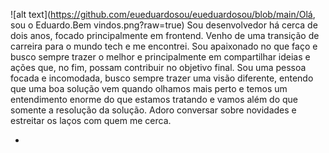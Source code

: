 ![alt text](https://github.com/eueduardosou/eueduardosou/blob/main/Olá, sou o Eduardo.Bem vindos.png?raw=true)
Sou desenvolvedor há cerca de dois anos, focado principalmente em frontend. Venho de uma transição de carreira para o mundo tech e me encontrei. Sou apaixonado no que faço e busco sempre trazer o melhor e principalmente em compartilhar ideias e ações que, no fim, possam contribuir no objetivo final. Sou uma pessoa focada e incomodada, busco sempre trazer uma visão diferente, entendo que uma boa solução vem quando olhamos mais perto e temos um entendimento enorme do que estamos tratando e vamos além do que somente a resolução da solução. Adoro conversar sobre novidades e estreitar os laços com quem me cerca.

- 
<!--
**eueduardosou/eueduardosou** is a ✨ _special_ ✨ repository because its `README.md` (this file) appears on your GitHub profile.

Here are some ideas to get you started:

- 🔭 I’m currently working on ...
- 🌱 I’m currently learning ...
- 👯 I’m looking to collaborate on ...
- 🤔 I’m looking for help with ...
- 💬 Ask me about ...
- 📫 How to reach me: ...
- 😄 Pronouns: ...
- ⚡ Fun fact: ...
-->

